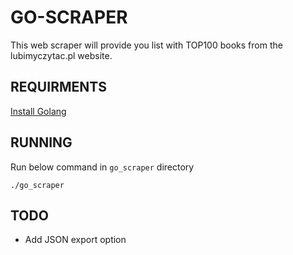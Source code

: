 # GO-SCRAPER

This web scraper will provide you list with TOP100 books from the lubimyczytac.pl website.

## REQUIRMENTS

[Install Golang](https://go.dev/doc/install)  

## RUNNING

Run below command in `go_scraper` directory

```shell
./go_scraper
```

## TODO

- Add JSON export option

